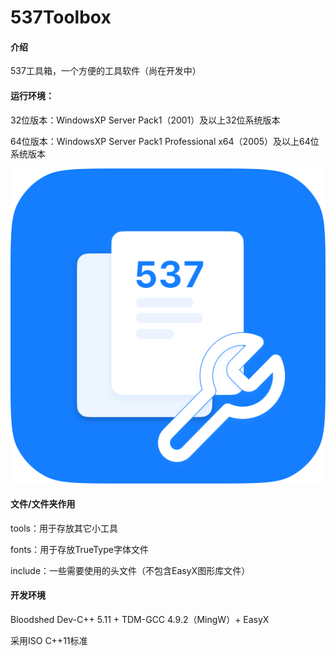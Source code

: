 # 537Toolbox

#### 介绍

537工具箱，一个方便的工具软件（尚在开发中）

#### 运行环境：

32位版本：WindowsXP Server Pack1（2001）及以上32位系统版本

64位版本：WindowsXP Server Pack1 Professional x64（2005）及以上64位系统版本

![537工具箱图标](537ToolboxLogo.png)

#### 文件/文件夹作用

tools：用于存放其它小工具

fonts：用于存放TrueType字体文件

include：一些需要使用的头文件（不包含EasyX图形库文件）

#### 开发环境

Bloodshed Dev-C++ 5.11 + TDM-GCC 4.9.2（MingW）+ EasyX

采用ISO C++11标准